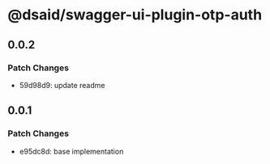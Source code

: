 # @dsaid/swagger-ui-plugin-otp-auth

## 0.0.2

### Patch Changes

- 59d98d9: update readme

## 0.0.1

### Patch Changes

- e95dc8d: base implementation
